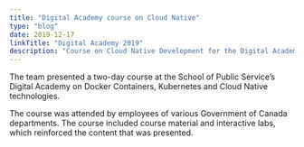 ```yaml
---
title: "Digital Academy course on Cloud Native"
type: "blog"
date: 2019-12-17
linkTitle: "Digital Academy 2019"
description: "Course on Cloud Native Development for the Digital Academy"
---
```


The team presented a two-day course at the School of Public Service’s Digital Academy on Docker Containers, Kubernetes
and Cloud Native technologies.

The course was attended by employees of various Government of Canada departments. The course included course material
and interactive labs, which reinforced the content that was presented.
